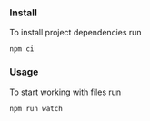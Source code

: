 ### Install
To install project dependencies run  
```
npm ci
```

### Usage
To start working with files run  
```
npm run watch
```